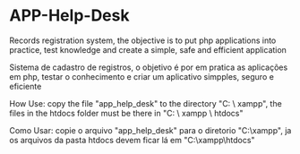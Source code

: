 # APP-Help-Desk

Records registration system, the objective is to put php applications into practice, test knowledge and create a simple, safe and efficient application

Sistema de cadastro de registros, o objetivo é por em pratica as aplicações em php, testar o conhecimento e criar um aplicativo simpples, seguro e eficiente  



How Use: copy the file "app_help_desk" to the directory "C: \ xampp", the files in the htdocs folder must be there in "C: \ xampp \ htdocs"

Como Usar: copie o arquivo "app_help_desk" para o diretorio "C:\xampp", ja os arquivos da pasta htdocs devem ficar lá em "C:\xampp\htdocs"
